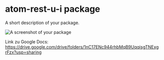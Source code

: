 # atom-rest-u-i package

A short description of your package.

![A screenshot of your package](https://f.cloud.github.com/assets/69169/2290250/c35d867a-a017-11e3-86be-cd7c5bf3ff9b.gif)


Link zu Google Docs: https://drive.google.com/drive/folders/1nC17ENc944rhbMqB9UqqisgTNExgrFzx?usp=sharing
